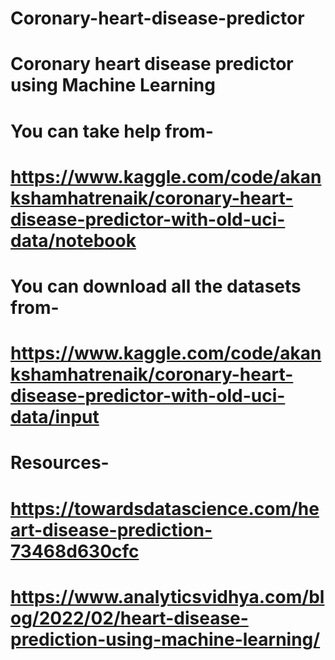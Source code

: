 # Coronary-heart-disease-predictor
# Coronary heart disease predictor using Machine Learning
# You can take help from-
# https://www.kaggle.com/code/akankshamhatrenaik/coronary-heart-disease-predictor-with-old-uci-data/notebook
# You can download all the datasets from-
# https://www.kaggle.com/code/akankshamhatrenaik/coronary-heart-disease-predictor-with-old-uci-data/input
# Resources-
# https://towardsdatascience.com/heart-disease-prediction-73468d630cfc
# https://www.analyticsvidhya.com/blog/2022/02/heart-disease-prediction-using-machine-learning/
